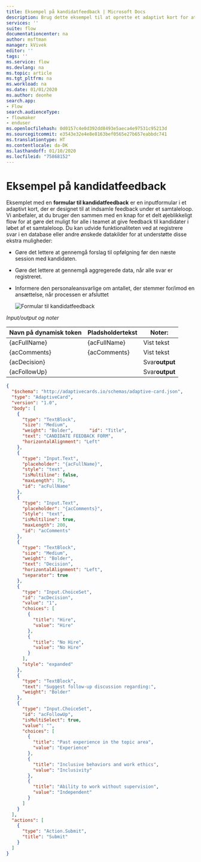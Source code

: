 ```yaml
---
title: Eksempel på kandidatfeedback | Microsoft Docs
description: Brug dette eksempel til at oprette et adaptivt kort for at indsamle feedback om jobkandidater.
services: ''
suite: flow
documentationcenter: na
author: msftman
manager: kVivek
editor: ''
tags: ''
ms.service: flow
ms.devlang: na
ms.topic: article
ms.tgt_pltfrm: na
ms.workload: na
ms.date: 01/01/2020
ms.author: deonhe
search.app:
- Flow
search.audienceType:
- flowmaker
- enduser
ms.openlocfilehash: 0d0157c4e0d392dd8493e5aeca4e97531c95213d
ms.sourcegitcommit: e3543e32e4e8e8163bef0565e27b657eabbdc741
ms.translationtype: HT
ms.contentlocale: da-DK
ms.lasthandoff: 01/10/2020
ms.locfileid: "75868152"
---
```

# <a name="candidate-feedback-sample"></a>Eksempel på kandidatfeedback

Eksemplet med en **formular til kandidatfeedback** er en inputformular i et adaptivt kort, der er designet til at indsamle feedback under et samtaleloop. Vi anbefaler, at du bruger den sammen med en knap for et delt øjeblikkeligt flow for at gøre det muligt for alle i teamet at give feedback til kandidater i løbet af et samtaleloop. Du kan udvide funktionaliteten ved at registrere svar i en database eller andre ønskede datakilder for at understøtte disse ekstra muligheder:

-   Gøre det lettere at gennemgå forslag til opfølgning før den næste session med kandidaten.
-   Gøre det lettere at gennemgå aggregerede data, når alle svar er registreret.
-   Informere den personaleansvarlige om antallet, der stemmer for/imod en ansættelse, når processen er afsluttet

     ![Formular til kandidatfeedback](media/adaptive-cards/candidate-form.png)

*Input/output og noter*

| Navn på dynamisk token | Pladsholdertekst | Noter:              |
|--------------------|------------------|---------------------|
| {acFullName}       | {acFullName}     | Vist tekst        |
| {acComments}       | {acComments}     | Vist tekst        |
| {acDecision}       |                  | Svar**output** |
| {acFollowUp}       |                  | Svar**output** |

``` json
{
  "$schema": "http://adaptivecards.io/schemas/adaptive-card.json",
  "type": "AdaptiveCard",
  "version": "1.0",
  "body": [
    {
      "type": "TextBlock",
      "size": "Medium",
      "weight": "Bolder",      "id": "Title",
      "text": "CANDIDATE FEEDBACK FORM",
      "horizontalAlignment": "Left"
    },
    {
      "type": "Input.Text",
      "placeholder": "{acFullName}",
      "style": "text",
      "isMultiline": false,
      "maxLength": 75,
      "id": "acFullName"
    },
    {
      "type": "Input.Text",
      "placeholder": "{acComments}",
      "style": "text",
      "isMultiline": true,
      "maxLength": 200,
      "id": "acComments"
    },
    {
      "type": "TextBlock",
      "size": "Medium",
      "weight": "Bolder",
      "text": "Decision",
      "horizontalAlignment": "Left",
      "separator": true
    },
    {
      "type": "Input.ChoiceSet",
      "id": "acDecision",
      "value": "1",
      "choices": [
        {
          "title": "Hire",
          "value": "Hire"
        },
        {
          "title": "No Hire",
          "value": "No Hire"
        }
      ],
      "style": "expanded"
    },
    {
      "type": "TextBlock",
      "text": "Suggest follow-up discussion regarding:",
      "weight": "Bolder"
    },
    {
      "type": "Input.ChoiceSet",
      "id": "acFollowUp",
      "isMultiSelect": true,
      "value": "",
      "choices": [
        {
          "title": "Past experience in the topic area",
          "value": "Experience"
        },
        {
          "title": "Inclusive behaviors and work ethics",
          "value": "Inclusivity"
        },
        {
          "title": "Ability to work without supervision",
          "value": "Independent"
        }
      ]
    }
  ],
  "actions": [
    {
      "type": "Action.Submit",
      "title": "Submit"
    }
  ]
}
```


